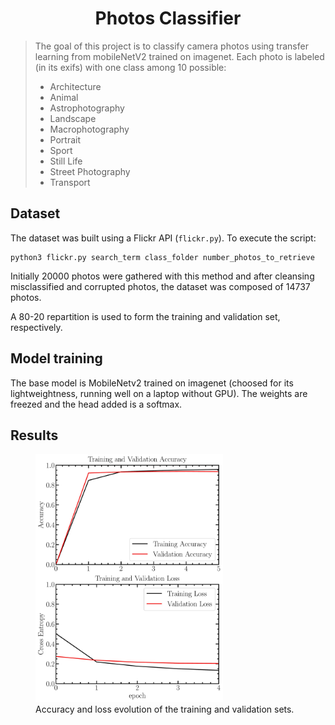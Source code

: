 <h1 align=center style=""> Photos Classifier  </h1>
    <blockquote> 
        The goal of this project is to classify camera photos using transfer learning from mobileNetV2 trained on imagenet. Each photo is labeled (in its exifs) with one class among 10 possible: 
        <ul>
            <li> Architecture
            <li> Animal
            <li> Astrophotography
            <li> Landscape
            <li> Macrophotography
            <li> Portrait
            <li> Sport
            <li> Still Life
            <li> Street Photography
            <li> Transport
        </ul>
    </blockquote>

## Dataset
The dataset was built using a Flickr API (`flickr.py`).
To execute the script:
```
python3 flickr.py search_term class_folder number_photos_to_retrieve
```

Initially $20000$ photos were gathered with this method and after cleansing misclassified and corrupted photos, the dataset was composed of $14737$ photos.

A 80-20 repartition is used to form the training and validation set, respectively. 

## Model training
The base model is MobileNetv2 trained on imagenet (choosed for its lightweightness, running well on a laptop without GPU).
The weights are freezed and the head added is a softmax.
 

## Results
<figure style="align: center">
    <img src="accuracy_loss.jpg" width="300">
    <figcaption>Accuracy and loss evolution of the training and validation sets.</figcaption>
</figure>

<!--  ![My Caption](accuracy_loss.jpg){width="300" style="text-align: center"} -->
<!-- <img src="accuracy_loss.jpg" width="300"> -->
